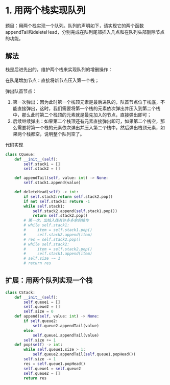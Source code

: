 # 1. 用两个栈实现队列

题目：用两个栈实现一个队列。队列的声明如下，请实现它的两个函数appendTail和deleteHead，分别完成在队列尾部插入几点和在队列头部删除节点的功能。

## 解法

栈是后进先出的，维护两个栈来实现队列的增删操作：

在队尾增加节点：直接将新节点压入第一个栈；

弹出队首节点：

1. 第一次弹出：因为此时第一个栈顶元素是最后进队的，队首节点位于栈底，不能直接弹出，这时，我们需要将第一个栈的元素依次弹出并压入到第二个栈中，那么此时第二个栈顶的元素就是最先加入的节点，直接弹出即可；
2. 后续继续弹出：如果第二个栈顶还有元素直接弹出即可，如果第二个栈空，那么需要将第一个栈的元素依次弹出并压入第二个栈中，然后弹出栈顶元素，如果两个栈都空，说明整个队列空了。



代码实现

```python
class CQueue:
    def __init__(self):
        self.stack1 = []
        self.stack2 = []

    def appendTail(self, value: int) -> None:
        self.stack1.append(value)

    def deleteHead(self) -> int:
        if self.stack2:return self.stack2.pop()
        if not self.stack1: return -1
        while self.stack1:
            self.stack2.append(self.stack1.pop())
            return self.stack2.pop()            
        # 第一次，出栈入栈有许多多余的操作
        # while self.stack1:
        #     item = self.stack1.pop()
        #     self.stack2.append(item)
        # res = self.stack2.pop()
        # while self.stack2:
        #     item = self.stack2.pop()
        #     self.stack1.append(item)
        # self.size -= 1
        # return res
```



## 扩展：用两个队列实现一个栈

```python
class CStack:
    def __init__(self):
        self.queue1 = []
        self.queue2 = []
        self.size = 0
    def append(self, value: int) -> None:
        if self.queue2:
            self.queue2.appendTail(value)
        else:
            self.queue1.appendTail(value)
        self.size += 1
    def pop(self) -> int:
        while self.queue1.size > 1:
            self.queue2.appendTail(self.queue1.popHead())
        self.size -= 1
        res = self.queue1.popHead()
        self.queue1 = self.queue2
        self.queue2 = []
        return res
    
```

